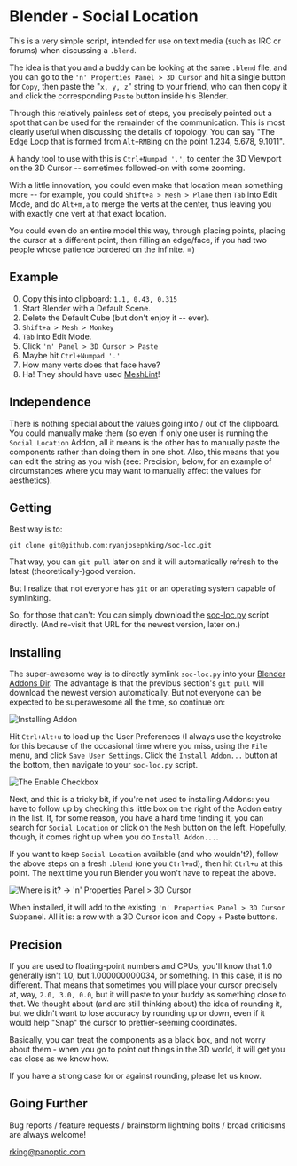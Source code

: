 Blender - Social Location
=========================

This is a very simple script, intended for use on text media (such as IRC or
forums) when discussing a `.blend`.

The idea is that you and a buddy can be looking at the same `.blend` file, and
you can go to the `'n' Properties Panel > 3D Cursor` and hit a single button
for `Copy`, then paste the "`x, y, z`" string to your friend, who can then copy
it and click the corresponding `Paste` button inside his Blender.

Through this relatively painless set of steps, you precisely pointed out a
spot that can be used for the remainder of the communication. This is most
clearly useful when discussing the details of topology. You can say "The Edge
Loop that is formed from `Alt+RMB`ing on the point 1.234, 5.678, 9.1011".

A handy tool to use with this is `Ctrl+Numpad '.'`, to center the 3D Viewport
on the 3D Cursor -- sometimes followed-on with some zooming.

With a little innovation, you could even make that location mean something
more -- for example, you could `Shift+a > Mesh > Plane` then `Tab` into Edit
Mode, and do `Alt+m,a` to merge the verts at the center, thus leaving you with
exactly one vert at that exact location.

You could even do an entire model this way, through placing points, placing
the cursor at a different point, then `f`illing an edge/face,  if you had two
people whose patience bordered on the infinite. =)

Example
-------

0. Copy this into clipboard: `1.1, 0.43, 0.315`
0. Start Blender with a Default Scene.
0. Delete the Default Cube (but don't enjoy it -- ever).
0. `Shift+a > Mesh > Monkey`
0. `Tab` into Edit Mode.
0. Click `'n' Panel > 3D Cursor > Paste`
0. Maybe hit `Ctrl+Numpad '.'`
0. How many verts does that face have?
0. Ha! They should have used [MeshLint](https://github.com/ryanjosephking/meshlint)!

Independence
------------

There is nothing special about the values going into / out of the clipboard.
You could manually make them (so even if only one user is running the `Social
Location` Addon, all it means is the other has to manually paste the
components rather than doing them in one shot. Also, this means that you can
edit the string as you wish (see: Precision, below, for an example of
circumstances where you may want to manually affect the values for
aesthetics).

Getting
-------

Best way is to:

    git clone git@github.com:ryanjosephking/soc-loc.git

That way, you can `git pull` later on and it will automatically refresh to the
latest (theoretically-)good version.

But I realize that not everyone has `git` or an operating system capable of
symlinking.

So, for those that can't: You can simply download the
[soc-loc.py](https://raw.github.com/ryanjosephking/soc-loc/master/soc-loc.py)
script directly. (And re-visit that URL for the newest version, later on.)

Installing
----------

The super-awesome way is to directly symlink `soc-loc.py` into your [Blender
Addons
Dir](http://wiki.blender.org/index.php/Doc:2.6/Manual/Introduction/Installing_Blender/DirectoryLayout).
The advantage is that the previous section's `git pull` will download the
newest version automatically. But not everyone can be expected to be
superawesome all the time, so continue on:

![Installing Addon](soc-loc/raw/master/img/install-addon.png "`Install Addon...` screen.")

Hit `Ctrl+Alt+u` to load up the User Preferences (I always use the keystroke
for this because of the occasional time where you miss, using the `File` menu,
and click `Save User Settings`. Click the `Install Addon...` button at the
bottom, then navigate to your `soc-loc.py` script.

![The Enable Checkbox](soc-loc/raw/master/img/enable-checkbox.png "The Enable checkbox.")

Next, and this is a tricky bit, if you're not used to installing Addons: you
have to follow up by checking this little box on the right of the Addon entry
in the list. If, for some reason, you have a hard time finding it, you can
search for `Social Location` or click on the `Mesh` button on the left.
Hopefully, though, it comes right up when you do `Install Addon...`.

If you want to keep `Social Location` available (and who wouldn't?), follow
the above steps on a fresh `.blend` (one you `Ctrl+n`d), then hit `Ctrl+u` at
this point. The next time you run Blender you won't have to repeat the above.

![Where is it? -> 'n' Properties Panel > 3D
Cursor](soc-loc/raw/master/img/where-is-it.png "'n' Properties Panel > 3D
Cursor")

When installed, it will add to the existing `'n' Properties Panel > 3D Cursor`
Subpanel. All it is: a row with a 3D Cursor icon and Copy + Paste buttons.

Precision
---------

If you are used to floating-point numbers and CPUs, you'll know that 1.0
generally isn't 1.0, but 1.000000000034, or something. In this case, it is no
different. That means that sometimes you will place your cursor precisely at,
way, `2.0, 3.0, 0.0`, but it will paste to your buddy as something close to
that. We thought about (and are still thinking about) the idea of rounding it,
but we didn't want to lose accuracy by rounding up or down, even if it would
help "Snap" the cursor to prettier-seeming coordinates.

Basically, you can treat the components as a black box, and not worry about
them - when you go to point out things in the 3D world, it will get you cas
close as we know how.

If you have a strong case for or against rounding, please let us know.

Going Further
-------------

Bug reports / feature requests / brainstorm lightning bolts / broad criticisms
are always welcome!

<rking@panoptic.com>
